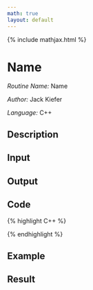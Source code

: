 ```yaml
---
math: true
layout: default
---
```


{% include mathjax.html %}


# Name

*Routine Name:* Name

*Author:* Jack Kiefer

*Language:* C++

## Description

## Input

## Output 


## Code

{% highlight C++ %}

{% endhighlight %}


## Example

## Result

